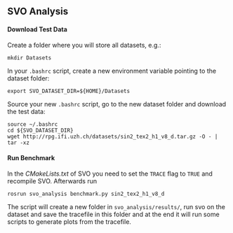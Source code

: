 ## SVO Analysis

#### Download Test Data

Create a folder where you will store all datasets, e.g.:

    mkdir Datasets

In your `.bashrc` script, create a new environment variable pointing to the dataset folder:

    export SVO_DATASET_DIR=${HOME}/Datasets

Source your new `.bashrc` script, go to the new dataset folder and download the test data:

    source ~/.bashrc
    cd ${SVO_DATASET_DIR}
    wget http://rpg.ifi.uzh.ch/datasets/sin2_tex2_h1_v8_d.tar.gz -O - | tar -xz

#### Run Benchmark

In the _CMakeLists.txt_ of SVO you need to set the `TRACE` flag to `TRUE` and recompile SVO.
Afterwards run

    rosrun svo_analysis benchmark.py sin2_tex2_h1_v8_d

The script will create a new folder in `svo_analysis/results/`, run svo on the dataset and save the tracefile in this folder and at the end it will run some scripts to generate plots from the tracefile.
  
